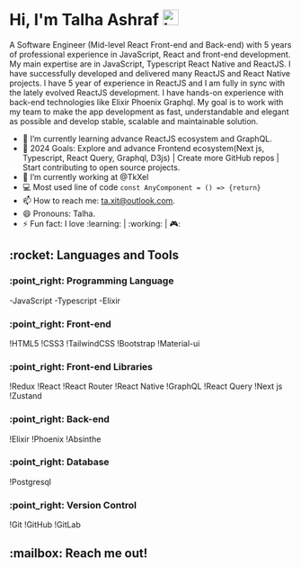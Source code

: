 <h1>Hi, I'm Talha Ashraf <img src="https://user-images.githubusercontent.com/1303154/88677602-1635ba80-d120-11ea-84d8-d263ba5fc3c0.gif" width="28px" alt="hi"></h1>

A Software Engineer (Mid-level React Front-end and Back-end) with 5 years of professional experience in JavaScript, React and front-end development. My main expertise are in JavaScript, Typescript  React Native and ReactJS. I have successfully developed and delivered many  ReactJS and React Native projects. I have 5 year of experience in ReactJS and I am fully in sync with the lately evolved ReactJS development. I have hands-on experience with back-end technologies like Elixir Phoenix Graphql. My goal is to work with my team to make the app development as fast, understandable and elegant as possible and develop stable, scalable and maintainable solution.

- 🌱 I’m currently learning advance ReactJS ecosystem and GraphQL.
- :goal_net:	2024 Goals: Explore and advance Frontend ecosystem(Next js, Typescript, React Query, Graphql, D3js) | Create more GitHub repos | Start contributing to open source projects.
- 🔭 I’m currently working at @TkXel
- :computer: Most used line of code `const AnyComponent = () => {return}`
- 📫 How to reach me: ta.xit@outlook.com.
- 😄 Pronouns: Talha.
- ⚡ Fun fact: I love  :learning:	| :working: | 🎮:	



<h2>:rocket: Languages and Tools</h2>

<h3>:point_right:  Programming Language</h3>

-JavaScript 
-Typescript 
-Elixir 

<h3>:point_right:  Front-end</h3>

!HTML5 !CSS3 !TailwindCSS !Bootstrap !Material-ui 

<h3>:point_right:  Front-end Libraries</h3>

!Redux !React !React Router !React Native !GraphQL !React Query !Next js !Zustand 

<h3>:point_right:  Back-end</h3>

!Elixir !Phoenix !Absinthe

<h3>:point_right:  Database</h3>

!Postgresql

<h3>:point_right:  Version Control</h3>

!Git !GitHub !GitLab

<h2>:mailbox: Reach me out!</h2>

